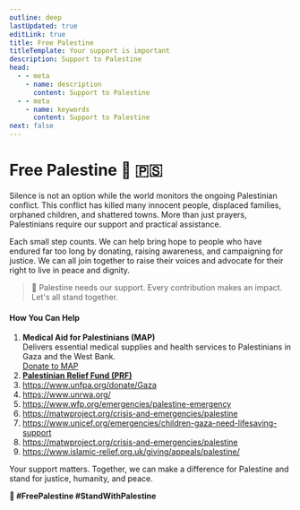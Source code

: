 ```yaml
---
outline: deep
lastUpdated: true
editLink: true
title: Free Palestine
titleTemplate: Your support is important
description: Support to Palestine
head:
  - - meta
    - name: description
      content: Support to Palestine
  - - meta
    - name: keywords
      content: Support to Palestine
next: false
---
```


# Free Palestine 🍉 🇵🇸

Silence is not an option while the world monitors the ongoing Palestinian conflict. This conflict has killed many innocent people, displaced families, orphaned children, and shattered towns. More than just prayers, Palestinians require our support and practical assistance.

Each small step counts. We can help bring hope to people who have endured far too long by donating, raising awareness, and campaigning for justice. We can all join together to raise their voices and advocate for their right to live in peace and dignity.

> 🍉 Palestine needs our support. Every contribution makes an impact. Let's all stand together.

#### How You Can Help

1. **Medical Aid for Palestinians (MAP)**  
   Delivers essential medical supplies and health services to Palestinians in Gaza and the West Bank.  
   [Donate to MAP](https://www.map.org.uk/)
2. [**Palestinian Relief Fund (PRF)**](https://www.pcrf.net/)
3. https://www.unfpa.org/donate/Gaza
4. https://www.unrwa.org/
5. https://www.wfp.org/emergencies/palestine-emergency
6. https://matwproject.org/crisis-and-emergencies/palestine
7. https://www.unicef.org/emergencies/children-gaza-need-lifesaving-support
8. https://matwproject.org/crisis-and-emergencies/palestine
9. https://www.islamic-relief.org.uk/giving/appeals/palestine/


Your support matters. Together, we can make a difference for Palestine and stand for justice, humanity, and peace.

**🍉 #FreePalestine #StandWithPalestine**
